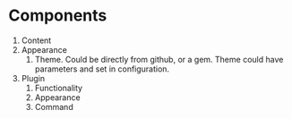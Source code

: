 # Components

1.  Content
2.  Appearance
    1.  Theme. Could be directly from github, or a gem. Theme could have
        parameters and set in configuration.
3.  Plugin
    1.  Functionality
    2.  Appearance
    3.  Command


# 
